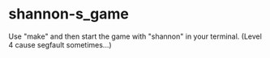 # shannon-s_game
Use "make" and then start the game with "shannon" in your terminal.
(Level 4 cause segfault sometimes...)
